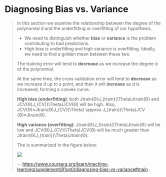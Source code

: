 # Diagnosing Bias vs. Variance
> 
> In this section we examine the relationship between the degree of the polynomial d and the underfitting or overfitting of our hypothesis.
> 
> *   We need to distinguish whether **bias** or **variance** is the problem contributing to bad predictions.
> *   High bias is underfitting and high variance is overfitting. Ideally, we need to find a golden mean between these two.
> 
> The training error will tend to **decrease** as we increase the degree d of the polynomial.
> 
> At the same time, the cross validation error will tend to **decrease** as we increase d up to a point, and then it will **increase** as d is increased, forming a convex curve.
> 
> **High bias (underfitting)**: both Jtrain(Θ)J_{train}(\Theta)Jtrain​(Θ) and JCV(Θ)J_{CV}(\Theta)JCV​(Θ) will be high. Also, JCV(Θ)≈Jtrain(Θ)J_{CV}(\Theta) \approx J_{train}(\Theta)JCV​(Θ)≈Jtrain​(Θ).
> 
> **High variance (overfitting)**: Jtrain(Θ)J_{train}(\Theta)Jtrain​(Θ) will be low and JCV(Θ)J_{CV}(\Theta)JCV​(Θ) will be much greater than Jtrain(Θ)J_{train}(\Theta)Jtrain​(Θ).
> 
> The is summarized in the figure below:
> 
> ![](https://d3c33hcgiwev3.cloudfront.net/imageAssetProxy.v1/I4dRkz_pEeeHpAqQsW8qwg_bed7efdd48c13e8f75624c817fb39684_fixed.png?expiry=1593820800000&hmac=vWLBSE8B4C4yuuknrvpgztCbfWSA3FhCI0QDmXKSMno)
>
> -- https://www.coursera.org/learn/machine-learning/supplement/81vp0/diagnosing-bias-vs-variance#main
